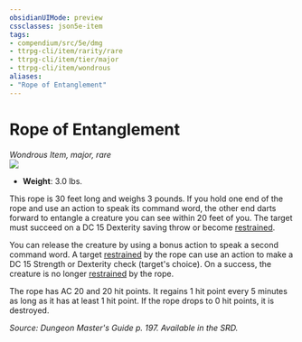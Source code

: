 ```yaml
---
obsidianUIMode: preview
cssclasses: json5e-item
tags:
- compendium/src/5e/dmg
- ttrpg-cli/item/rarity/rare
- ttrpg-cli/item/tier/major
- ttrpg-cli/item/wondrous
aliases: 
- "Rope of Entanglement"
---
```

# Rope of Entanglement
*Wondrous Item, major, rare*  
![](/3-Mechanics/CLI/items/img/rope-of-entanglement.webp#right)  

- **Weight**: 3.0 lbs.

This rope is 30 feet long and weighs 3 pounds. If you hold one end of the rope and use an action to speak its command word, the other end darts forward to entangle a creature you can see within 20 feet of you. The target must succeed on a DC 15 Dexterity saving throw or become [restrained](/3-Mechanics/CLI/rules/conditions.md#restrained).

You can release the creature by using a bonus action to speak a second command word. A target [restrained](/3-Mechanics/CLI/rules/conditions.md#restrained) by the rope can use an action to make a DC 15 Strength or Dexterity check (target's choice). On a success, the creature is no longer [restrained](/3-Mechanics/CLI/rules/conditions.md#restrained) by the rope.

The rope has AC 20 and 20 hit points. It regains 1 hit point every 5 minutes as long as it has at least 1 hit point. If the rope drops to 0 hit points, it is destroyed.

*Source: Dungeon Master's Guide p. 197. Available in the SRD.*